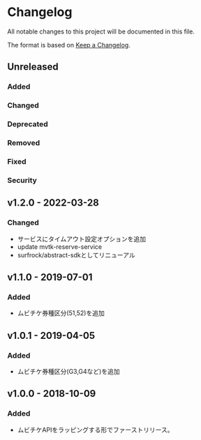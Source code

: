 # Changelog

All notable changes to this project will be documented in this file.

The format is based on [Keep a Changelog](http://keepachangelog.com/).

## Unreleased

### Added

### Changed

### Deprecated

### Removed

### Fixed

### Security

## v1.2.0 - 2022-03-28

### Changed

- サービスにタイムアウト設定オプションを追加
- update mvtk-reserve-service
- surfrock/abstract-sdkとしてリニューアル

## v1.1.0 - 2019-07-01

### Added

- ムビチケ券種区分(51,52)を追加

## v1.0.1 - 2019-04-05

### Added

- ムビチケ券種区分(G3,G4など)を追加

## v1.0.0 - 2018-10-09

### Added

- ムビチケAPIをラッピングする形でファーストリリース。
